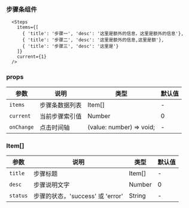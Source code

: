 ### 步骤条组件

```
  <Steps
    items={[
      { 'title': '步骤一', 'desc': '这里是额外的信息，这里是额外的信息'},
      { 'title': '步骤二', 'desc': '这里是额外的信息,这里是额'},
      { 'title': '步骤三', 'desc': '这里是'}
    ]}
    current={1}
  />
```
### props

| 参数                 | 说明         | 类型    | 默认值  |
| -------------------- | ------------ | ------- | ------- |
| `items`           |步骤条数据列表      | Item[] | - |
| `current`            | 当前步骤索引值  | Number | 0 |
| `onChange`           | 点击时间轴     | (value: number) => void;    | - |


### Item[]

| 参数                 | 说明         | 类型    | 默认值  |
| -------------------- | ------------ | ------- | ------- |
| `title`           |步骤标题      | Item[] | - |
| `desc`            | 步骤说明文字  | Number | 0 |
| `status`           | 步骤的状态，'success' 或 'error' | String  | - |